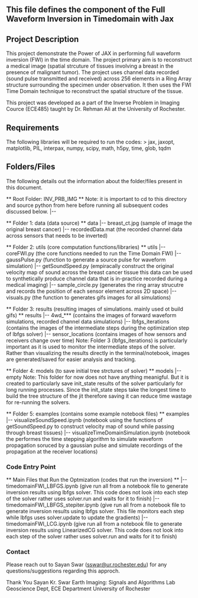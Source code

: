 ## This file defines the component of the Full Waveform Inversion in Timedomain with Jax


## Project Description 
This project demonstrate the Power of JAX in performing full waveform inversion (FWI) in the time domain. The project primary aim is to reconstruct a medical image (spatial strcuture of tissues involving a breast in the presence of  malignant tumor). The project uses channel data recorded (sound pulse transmitted and received) across 256 elements in a Ring Array structure surrounding the specimen under observation. It then uses the FWI Time Domain technique to reconstruct the spatial structure of the tissue. 

This project was developed as a part of the Inverse Problem in Imaging Cource (ECE485) taught by Dr. Rehman Ali at the University of Rochester.


## Requirements 
The following libraries will be required to run the codes:
    > jax, jaxopt, matplotlib, PIL, interpax, numpy, scipy, math, h5py, time, glob, tqdm


## Folders/Files 
The following details out the information about the folder/files present in this document.

** Root Folder: INV_PRB_IMG **
Note: it is important to cd to this directory and source python from here before running all subsequent codes discussed below.
|--

** Folder 1: data (data source) ** 
data
    |-- breast_ct.jpg (sample of image the original breast cancer)
    |-- recordedData.mat (the recorded channel data across sensors that needs to be inverted)


** Folder 2: utils (core computation functions/libraries) ** 
utils 
    |-- coreFWI.py (the core functions needed to run the Time Domain FWI)
    |-- gaussPulse.py (function to generate a source pulse for waveform simulation)
    |-- getSoundSpeed.py (empiracally construct the original velocity map of sound across the breast cancer tissue this data can be used to synthetically produce channel data that is in-practice recorded during a medical imaging)
    |-- sample_circle.py (generates the ring array strucutre and records the position of each sensor element across 2D space)
    |-- visuals.py (the function to generates gifs images for all simulations)


** Folder 3: results (resulting images of simulations. mainly used ot build gifs) ** 
results
    |-- 4wd_*** (contains the images of forward waveform simulations, recorded channel data simulations)
    |-- lbfgs_iterations (contains the images of the intermediate steps during the optimization step of lbfgs solver)
    |-- sensor_locations (contains images of how sensors and receivers change over time)
Note: Folder 3 (lbfgs_iterations) is particularly important as it is used to monitor the intermediate steps of the solver. Rather than visualizing the results directly in the terminal/notebook, images are generated/saved for easier analysis and tracking.


** Folder 4: models (to save initial tree strctures of solver) ** 
models
    |-- empty
Note: This folder for now does not have anything meanigful. But it is created to particularly save init_state results of the solver particularly for long running processes. Since the init_state steps take the longest time to build the tree structure of the jit therefore saving it can reduce time wastage for re-running the solvers.


** Folder 5: examples (contains some example notebook files) ** 
examples
    |-- visualizeSoundSpeed.ipynb (notebook using the functions of getSoundSpeed.py to construct velocity map of sound while passing through breast tissues)
    |-- visualizeTimeDomainSimulation.ipynb (notebook the performes the time stepping algorithm to simulate waveform propagation soruced by a gaussian pulse and simulate recordings of the propagation at the receiver locations)


### Code Entry Point 
** Main Files that Run the Optmization (codes that run the inversion) **
    |-- timedomainFWI_LBFGS.ipynb (give run all from a notebook file to generate inversion results using lbfgs solver. This code does not look into each step of the solver rather uses solver.run and waits for it to finish)
    |-- timedomainFWI_LBFGS_stepiter.ipynb (give run all from a notebook file to generate inversion results using lbfgs solver. This file monitors each step while lbfgs uses solver.update to update the gradients)
    |-- timedomainFWI_LCG.ipynb (give run all from a notebook file to generate inversion results using LinearizedCG  solver. This code does not look into each step of the solver rather uses solver.run and waits for it to finish)


### Contact 
Please reach out to Sayan Swar (sswar@ur.rochester.edu) for any questions/suggestions regarding this approch.

Thank You
Sayan Kr. Swar
Earth Imaging: Signals and Algorithms Lab
Geoscience Dept, ECE Department
University of Rochester
